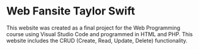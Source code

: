 # Web Fansite Taylor Swift
This website was created as a final project for the Web Programming course using Visual Studio Code and programmed in HTML and PHP. This website includes the CRUD (Create, Read, Update, Delete) functionality.
